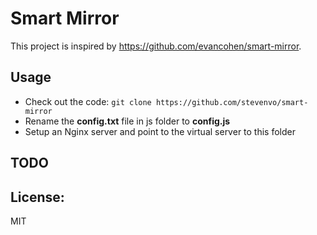 # Smart Mirror
This project is inspired by https://github.com/evancohen/smart-mirror.

## Usage

* Check out the code: `git clone https://github.com/stevenvo/smart-mirror`
* Rename the **config.txt** file in js folder to **config.js**
* Setup an Nginx server and point to the virtual server to this folder

## TODO



## License:
MIT
